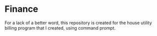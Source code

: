 # Finance
For a lack of a better word, this repository is created for the house utility billing program that I created, using command prompt.
